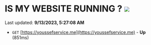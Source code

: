 # IS MY WEBSITE RUNNING ? [![](https://img.shields.io/static/v1?label=Sponsor&message=%E2%9D%A4&logo=GitHub&color=%23fe8e86)](https://github.com/sponsors/<username>)

Last updated: **9/13/2023, 5:27:08 AM**

- `GET` [https://youssefservice.me](https://youssefservice.me) - **Up** (851ms)
